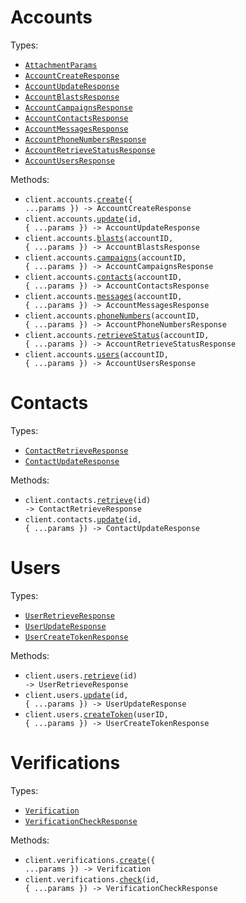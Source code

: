 # Accounts

Types:

- <code><a href="./src/resources/accounts.ts">AttachmentParams</a></code>
- <code><a href="./src/resources/accounts.ts">AccountCreateResponse</a></code>
- <code><a href="./src/resources/accounts.ts">AccountUpdateResponse</a></code>
- <code><a href="./src/resources/accounts.ts">AccountBlastsResponse</a></code>
- <code><a href="./src/resources/accounts.ts">AccountCampaignsResponse</a></code>
- <code><a href="./src/resources/accounts.ts">AccountContactsResponse</a></code>
- <code><a href="./src/resources/accounts.ts">AccountMessagesResponse</a></code>
- <code><a href="./src/resources/accounts.ts">AccountPhoneNumbersResponse</a></code>
- <code><a href="./src/resources/accounts.ts">AccountRetrieveStatusResponse</a></code>
- <code><a href="./src/resources/accounts.ts">AccountUsersResponse</a></code>

Methods:

- <code title="post /accounts">client.accounts.<a href="./src/resources/accounts.ts">create</a>({ ...params }) -> AccountCreateResponse</code>
- <code title="patch /accounts/{id}">client.accounts.<a href="./src/resources/accounts.ts">update</a>(id, { ...params }) -> AccountUpdateResponse</code>
- <code title="post /accounts/{account_id}/blasts">client.accounts.<a href="./src/resources/accounts.ts">blasts</a>(accountID, { ...params }) -> AccountBlastsResponse</code>
- <code title="post /accounts/{account_id}/campaigns">client.accounts.<a href="./src/resources/accounts.ts">campaigns</a>(accountID, { ...params }) -> AccountCampaignsResponse</code>
- <code title="post /accounts/{account_id}/contacts">client.accounts.<a href="./src/resources/accounts.ts">contacts</a>(accountID, { ...params }) -> AccountContactsResponse</code>
- <code title="post /accounts/{account_id}/messages">client.accounts.<a href="./src/resources/accounts.ts">messages</a>(accountID, { ...params }) -> AccountMessagesResponse</code>
- <code title="post /accounts/{account_id}/phone_numbers">client.accounts.<a href="./src/resources/accounts.ts">phoneNumbers</a>(accountID, { ...params }) -> AccountPhoneNumbersResponse</code>
- <code title="get /accounts/{account_id}/status">client.accounts.<a href="./src/resources/accounts.ts">retrieveStatus</a>(accountID, { ...params }) -> AccountRetrieveStatusResponse</code>
- <code title="post /accounts/{account_id}/users">client.accounts.<a href="./src/resources/accounts.ts">users</a>(accountID, { ...params }) -> AccountUsersResponse</code>

# Contacts

Types:

- <code><a href="./src/resources/contacts.ts">ContactRetrieveResponse</a></code>
- <code><a href="./src/resources/contacts.ts">ContactUpdateResponse</a></code>

Methods:

- <code title="get /contacts/{id}">client.contacts.<a href="./src/resources/contacts.ts">retrieve</a>(id) -> ContactRetrieveResponse</code>
- <code title="patch /contacts/{id}">client.contacts.<a href="./src/resources/contacts.ts">update</a>(id, { ...params }) -> ContactUpdateResponse</code>

# Users

Types:

- <code><a href="./src/resources/users.ts">UserRetrieveResponse</a></code>
- <code><a href="./src/resources/users.ts">UserUpdateResponse</a></code>
- <code><a href="./src/resources/users.ts">UserCreateTokenResponse</a></code>

Methods:

- <code title="get /users/{id}">client.users.<a href="./src/resources/users.ts">retrieve</a>(id) -> UserRetrieveResponse</code>
- <code title="patch /users/{id}">client.users.<a href="./src/resources/users.ts">update</a>(id, { ...params }) -> UserUpdateResponse</code>
- <code title="post /users/{user_id}/tokens">client.users.<a href="./src/resources/users.ts">createToken</a>(userID, { ...params }) -> UserCreateTokenResponse</code>

# Verifications

Types:

- <code><a href="./src/resources/verifications.ts">Verification</a></code>
- <code><a href="./src/resources/verifications.ts">VerificationCheckResponse</a></code>

Methods:

- <code title="post /verifications">client.verifications.<a href="./src/resources/verifications.ts">create</a>({ ...params }) -> Verification</code>
- <code title="post /verifications/{id}/checks">client.verifications.<a href="./src/resources/verifications.ts">check</a>(id, { ...params }) -> VerificationCheckResponse</code>
